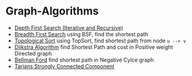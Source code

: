 # Graph-Algorithms

- [Depth First Search (Iterative and Recursive)](./DFS.java)
- [Breadth First Search](./BFS.java) using BSF, find the shortest path
- [Topological Sort](./TopologicalSort.java) using TopSort, find shortest path from node `u --> v`
- [Dijkstra Algorithm](./Dijkstra.java) find Shortest Path and cost in Positive weight Directed graph
- [Bellman Ford](./BellmanFord.java) find shortest path in Negative Cylce graph
- [Tarjans Strongly Connected Component](./TarjansSCC.java)